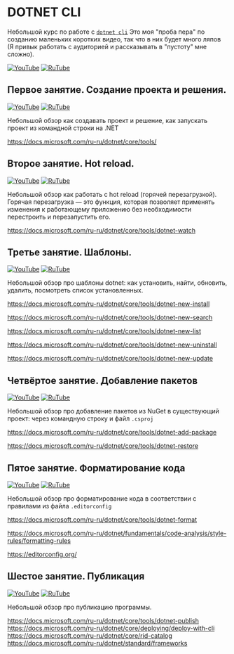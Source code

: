# DOTNET CLI

Небольшой курс по работе с [`dotnet cli`](https://docs.microsoft.com/ru-ru/dotnet/core/tools/)
Это моя "проба пера" по созданию маленьких коротких видео, так что в них будет много ляпов (Я привык работать с аудиторией и рассказывать в "пустоту" мне сложно).

[![YouTube](https://img.shields.io/badge/YouTube-%23FF0000.svg?style=for-the-badge&logo=YouTube&logoColor=white)](https://youtube.com/playlist?list=PLBXnHSmq7po9C7uYkKGqD9ypmpUsevUrp) [![RuTube](https://img.shields.io/badge/RuTube-000000?style=for-the-badge&logo=rutube&logoColor=white)](https://rutube.ru/plst/171544)

## Первое занятие. Создание проекта и решения.
[![YouTube](https://img.shields.io/badge/YouTube-%23FF0000.svg?style=for-the-badge&logo=YouTube&logoColor=white)](https://youtu.be/qqRnw5kSudE) [![RuTube](https://img.shields.io/badge/RuTube-000000?style=for-the-badge&logo=rutube&logoColor=white)](https://rutube.ru/video/529bb82842496035dcc018c00e55a8ed/)

Небольшой обзор как создавать проект и решение, как запускать проект из командной строки на .NET

https://docs.microsoft.com/ru-ru/dotnet/core/tools/

## Второе занятие. Hot reload.
[![YouTube](https://img.shields.io/badge/YouTube-%23FF0000.svg?style=for-the-badge&logo=YouTube&logoColor=white)](https://youtu.be/aR8VA84_lZE) [![RuTube](https://img.shields.io/badge/RuTube-000000?style=for-the-badge&logo=rutube&logoColor=white)](https://rutube.ru/video/0aa78b903e492e1c8edd001c663800ad/)

Небольшой обзор как работать с hot reload (горячей перезагрузкой). Горячая перезагрузка — это функция, которая позволяет применять изменения к работающему приложению без необходимости перестроить и перезапустить его.

https://docs.microsoft.com/ru-ru/dotnet/core/tools/dotnet-watch

## Третье занятие. Шаблоны.
[![YouTube](https://img.shields.io/badge/YouTube-%23FF0000.svg?style=for-the-badge&logo=YouTube&logoColor=white)](https://youtu.be/ry-Dw51KIvA) [![RuTube](https://img.shields.io/badge/RuTube-000000?style=for-the-badge&logo=rutube&logoColor=white)](https://rutube.ru/video/8a487271c9a1e66b6eb1752755f6fc4a/)

Небольшой обзор про шаблоны dotnet: как установить, найти, обновить, удалить, посмотреть список установленных.

https://docs.microsoft.com/ru-ru/dotnet/core/tools/dotnet-new-install

https://docs.microsoft.com/ru-ru/dotnet/core/tools/dotnet-new-search

https://docs.microsoft.com/ru-ru/dotnet/core/tools/dotnet-new-list

https://docs.microsoft.com/ru-ru/dotnet/core/tools/dotnet-new-uninstall

https://docs.microsoft.com/ru-ru/dotnet/core/tools/dotnet-new-update

## Четвёртое занятие. Добавление пакетов
[![YouTube](https://img.shields.io/badge/YouTube-%23FF0000.svg?style=for-the-badge&logo=YouTube&logoColor=white)](https://youtu.be/chWjEs-Sd9Q) [![RuTube](https://img.shields.io/badge/RuTube-000000?style=for-the-badge&logo=rutube&logoColor=white)](https://rutube.ru/video/fe12d40e9e2296b3ebb19e89a4cd2965/)

Небольшой обзор про добавление пакетов из NuGet в существующий проект: через командную строку и файл `.csproj`

https://docs.microsoft.com/ru-ru/dotnet/core/tools/dotnet-add-package

https://docs.microsoft.com/ru-ru/dotnet/core/tools/dotnet-restore

## Пятое занятие. Форматирование кода
[![YouTube](https://img.shields.io/badge/YouTube-%23FF0000.svg?style=for-the-badge&logo=YouTube&logoColor=white)](https://youtu.be/8-Q0omTKe0Y) [![RuTube](https://img.shields.io/badge/RuTube-000000?style=for-the-badge&logo=rutube&logoColor=white)](https://rutube.ru/video/e361fa67cbd2510ed78880e5a7d01700/)

Небольшой обзор про форматирование кода в соответствии с правилами из файла `.editorconfig`

https://docs.microsoft.com/ru-ru/dotnet/core/tools/dotnet-format

https://docs.microsoft.com/ru-ru/dotnet/fundamentals/code-analysis/style-rules/formatting-rules

https://editorconfig.org/

## Шестое занятие. Публикация
[![YouTube](https://img.shields.io/badge/YouTube-%23FF0000.svg?style=for-the-badge&logo=YouTube&logoColor=white)](https://youtu.be/6CyLWdNF8d0) [![RuTube](https://img.shields.io/badge/RuTube-000000?style=for-the-badge&logo=rutube&logoColor=white)](https://rutube.ru/video/5964c50d30e55cce0d7028205448f2ec/)

Небольшой обзор про публикацию программы.

https://docs.microsoft.com/ru-ru/dotnet/core/tools/dotnet-publish
https://docs.microsoft.com/ru-ru/dotnet/core/deploying/deploy-with-cli
https://docs.microsoft.com/ru-ru/dotnet/core/rid-catalog
https://docs.microsoft.com/ru-ru/dotnet/standard/frameworks
